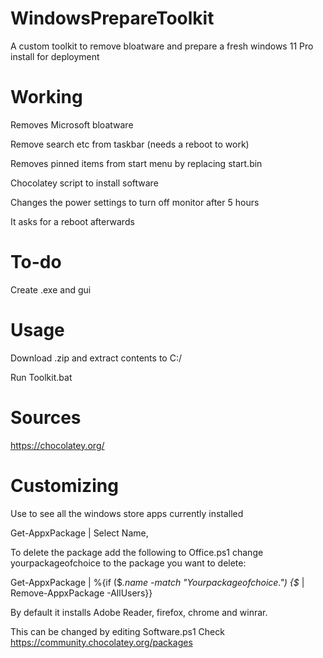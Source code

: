# WindowsPrepareToolkit
A custom toolkit to remove bloatware and prepare a fresh windows 11 Pro install for deployment

# Working
Removes Microsoft bloatware

Remove search etc from taskbar (needs a reboot to work)

Removes pinned items from start menu by replacing start.bin

Chocolatey script to install software

Changes the power settings to turn off monitor after 5 hours

It asks for a reboot afterwards

# To-do

Create .exe and gui

# Usage
Download .zip and extract contents to C:/

Run Toolkit.bat


# Sources
https://chocolatey.org/

# Customizing
Use to see all the windows store apps currently installed

Get-AppxPackage | Select Name,

To delete the package add the following to Office.ps1 change yourpackageofchoice to the package you want to delete:

Get-AppxPackage | %{if ($_.name -match "Yourpackageofchoice.") {$_ | Remove-AppxPackage -AllUsers}}


By default it installs Adobe Reader, firefox, chrome and winrar. 

This can be changed by editing Software.ps1 Check https://community.chocolatey.org/packages



